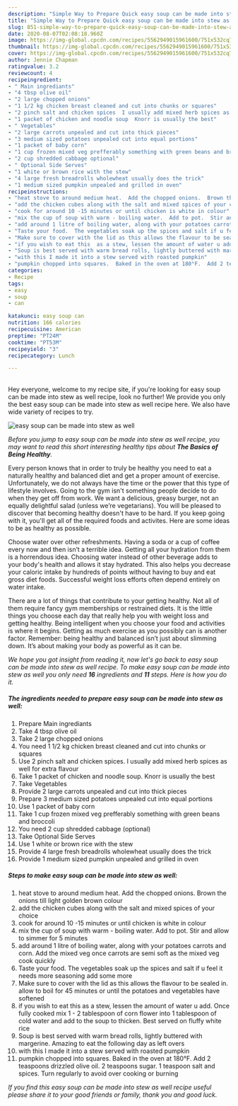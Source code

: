 ```yaml
---
description: "Simple Way to Prepare Quick easy soup can be made into stew as well"
title: "Simple Way to Prepare Quick easy soup can be made into stew as well"
slug: 851-simple-way-to-prepare-quick-easy-soup-can-be-made-into-stew-as-well
date: 2020-08-07T02:08:18.960Z
image: https://img-global.cpcdn.com/recipes/5562949015961600/751x532cq70/easy-soup-can-be-made-into-stew-as-well-recipe-main-photo.jpg
thumbnail: https://img-global.cpcdn.com/recipes/5562949015961600/751x532cq70/easy-soup-can-be-made-into-stew-as-well-recipe-main-photo.jpg
cover: https://img-global.cpcdn.com/recipes/5562949015961600/751x532cq70/easy-soup-can-be-made-into-stew-as-well-recipe-main-photo.jpg
author: Jennie Chapman
ratingvalue: 3.2
reviewcount: 4
recipeingredient:
- " Main ingrediants"
- "4 tbsp olive oil"
- "2 large chopped onions"
- "1 1/2 kg chicken breast cleaned and cut into chunks or squares"
- "2 pinch salt and chicken spices  I usually add mixed herb spices as well for extra flavour"
- "1 packet of chicken and noodle soup  Knorr is usually the best"
- " Vegetables"
- "2 large carrots unpealed and cut into thick pieces"
- "3 medium sized potatoes unpealed cut into equal portions"
- "1 packet of baby corn"
- "1 cup frozen mixed veg prefferably something with green beans and broccoli"
- "2 cup shredded cabbage optional"
- " Optional Side Serves"
- "1 white or brown rice with the stew"
- "4 large fresh breadrolls wholewheat usually does the trick"
- "1 medium sized pumpkin unpealed and grilled in oven"
recipeinstructions:
- "heat stove to around medium heat.  Add the chopped onions.  Brown the onions till light golden brown colour"
- "add the chicken cubes along with the salt and mixed spices of your choice"
- "cook for around 10 -15 minutes or until chicken is white in colour"
- "mix the cup of soup with warm - boiling water.  Add to pot.  Stir and allow to simmer for 5 minutes"
- "add around 1 litre of boiling water, along with your potatoes carrots and corn.  Add the mixed veg once carrots are semi soft as the mixed veg cook quickly"
- "Taste your food.  The vegetables soak up the spices and salt if u feel it needs more seasoning add some more"
- "Make sure to cover with the lid as this allows the flavour to be sealed in.  allow to boil for 45 minutes or until the potatoes and vegetables have softened"
- "if you wish to eat this  as a stew, lessen the amount of water u add.   Once fully cooked mix 1 - 2 tablespoon of corn flower into 1 tablespoon of cold water and add to the soup to thicken.  Best served on fluffy white rice"
- "Soup is best served with warm bread rolls, lightly buttered with margerine.  Amazing to eat the following day as left overs"
- "with this I made it into a stew served with roasted pumpkin"
- "pumpkin chopped into squares.  Baked in the oven at 180°F.  Add 2 teaspoons drizzled olive oil. 2 teaspoons sugar.  1 teaspoon salt and spices.  Turn regularly to avoid over cooking or burning"
categories:
- Recipe
tags:
- easy
- soup
- can

katakunci: easy soup can 
nutrition: 166 calories
recipecuisine: American
preptime: "PT24M"
cooktime: "PT53M"
recipeyield: "3"
recipecategory: Lunch

---
```

<br>
Hey everyone, welcome to my recipe site, if you're looking for easy soup can be made into stew as well recipe, look no further! We provide you only the best easy soup can be made into stew as well recipe here. We also have wide variety of recipes to try.
<br>


![easy soup can be made into stew as well](https://img-global.cpcdn.com/recipes/5562949015961600/751x532cq70/easy-soup-can-be-made-into-stew-as-well-recipe-main-photo.jpg)

<i>Before you jump to easy soup can be made into stew as well recipe, you may want to read this short interesting healthy tips about <strong>The Basics of Being Healthy</strong>.</i>

Every person knows that in order to truly be healthy you need to eat a naturally healthy and balanced diet and get a proper amount of exercise. Unfortunately, we do not always have the time or the power that this type of lifestyle involves. Going to the gym isn't something people decide to do when they get off from work. We want a delicious, greasy burger, not an equally delightful salad (unless we’re vegetarians). You will be pleased to discover that becoming healthy doesn't have to be hard. If you keep going with it, you'll get all of the required foods and activites. Here are some ideas to be as healthy as possible.

Choose water over other refreshments. Having a soda or a cup of coffee every now and then isn’t a terrible idea. Getting all your hydration from them is a horrendous idea. Choosing water instead of other beverage adds to your body's health and allows it stay hydrated. This also helps you decrease your caloric intake by hundreds of points without having to buy and eat gross diet foods. Successful weight loss efforts often depend entirely on water intake.

There are a lot of things that contribute to your getting healthy. Not all of them require fancy gym memberships or restrained diets. It is the little things you choose each day that really help you with weight loss and getting healthy. Being intelligent when you choose your food and activities is where it begins. Getting as much exercise as you possibly can is another factor. Remember: being healthy and balanced isn’t just about slimming down. It’s about making your body as powerful as it can be. 


<i>We hope you got insight from reading it, now let's go back to easy soup can be made into stew as well recipe. To make easy soup can be made into stew as well you only need <strong>16</strong> ingredients and <strong>11</strong> steps. Here is how you do it.
</i>

##### The ingredients needed to prepare easy soup can be made into stew as well:

1. Prepare  Main ingrediants
1. Take 4 tbsp olive oil
1. Take 2 large chopped onions
1. You need 1 1/2 kg chicken breast cleaned and cut into chunks or squares
1. Use 2 pinch salt and chicken spices.  I usually add mixed herb spices as well for extra flavour
1. Take 1 packet of chicken and noodle soup.  Knorr is usually the best
1. Take  Vegetables
1. Provide 2 large carrots unpealed and cut into thick pieces
1. Prepare 3 medium sized potatoes unpealed cut into equal portions
1. Use 1 packet of baby corn
1. Take 1 cup frozen mixed veg prefferably something with green beans and broccoli
1. You need 2 cup shredded cabbage (optional)
1. Take  Optional Side Serves
1. Use 1 white or brown rice with the stew
1. Provide 4 large fresh breadrolls wholewheat usually does the trick
1. Provide 1 medium sized pumpkin unpealed and grilled in oven


##### Steps to make easy soup can be made into stew as well:

1. heat stove to around medium heat.  Add the chopped onions.  Brown the onions till light golden brown colour
1. add the chicken cubes along with the salt and mixed spices of your choice
1. cook for around 10 -15 minutes or until chicken is white in colour
1. mix the cup of soup with warm - boiling water.  Add to pot.  Stir and allow to simmer for 5 minutes
1. add around 1 litre of boiling water, along with your potatoes carrots and corn.  Add the mixed veg once carrots are semi soft as the mixed veg cook quickly
1. Taste your food.  The vegetables soak up the spices and salt if u feel it needs more seasoning add some more
1. Make sure to cover with the lid as this allows the flavour to be sealed in.  allow to boil for 45 minutes or until the potatoes and vegetables have softened
1. if you wish to eat this  as a stew, lessen the amount of water u add.   Once fully cooked mix 1 - 2 tablespoon of corn flower into 1 tablespoon of cold water and add to the soup to thicken.  Best served on fluffy white rice
1. Soup is best served with warm bread rolls, lightly buttered with margerine.  Amazing to eat the following day as left overs
1. with this I made it into a stew served with roasted pumpkin
1. pumpkin chopped into squares.  Baked in the oven at 180°F.  Add 2 teaspoons drizzled olive oil. 2 teaspoons sugar.  1 teaspoon salt and spices.  Turn regularly to avoid over cooking or burning


<i>If you find this easy soup can be made into stew as well recipe useful please share it to your good friends or family, thank you and good luck.</i>
